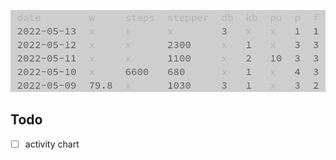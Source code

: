 ![reports list](https://raw.githubusercontent.com/ksevelyar/fitlog-vue/main/doc/screens/reports-list.png)

## Todo

* [ ] activity chart

